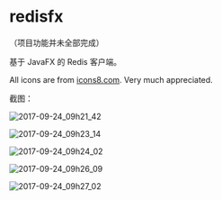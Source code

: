 # redisfx

（项目功能并未全部完成）

基于 JavaFX 的 Redis 客户端。

All icons are from [icons8.com](https://icons8.com/). Very much appreciated.

截图：

![2017-09-24_09h21_42](https://user-images.githubusercontent.com/900606/30778493-fa0692ba-a109-11e7-8b30-6f3d54b8f399.png)

![2017-09-24_09h23_14](https://user-images.githubusercontent.com/900606/30778499-235072e4-a10a-11e7-94b6-45feb22b5d3b.png)

![2017-09-24_09h24_02](https://user-images.githubusercontent.com/900606/30778503-3f486614-a10a-11e7-92ad-67e5135e8362.png)

![2017-09-24_09h26_09](https://user-images.githubusercontent.com/900606/30778511-8b1244d4-a10a-11e7-916c-0c8c249407c3.png)

![2017-09-24_09h27_02](https://user-images.githubusercontent.com/900606/30778514-acd519fc-a10a-11e7-896d-49d58b9f1be9.png)
